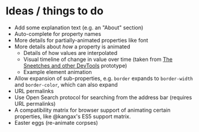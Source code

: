 # Ideas / things to do

* Add some explanation text (e.g. an "About" section)
* Auto-complete for property names
* More details for partially-animated properties like font
* More details about _how_ a property is animated
    * Details of how values are interpolated
    * Visual timeline of change in value over time (taken from [The Sneetches and other DevTools](https://shoehornwithteeth.com/ramblings/2014/08/the-sneetches-and-other-devtools/) prototype)
    * Example element animation
* Allow expansion of sub-properties, e.g. `border` expands to `border-width` and `border-color`, which can also expand
* URL permalinks
* Use Open Search protocol for searching from the address bar (requires URL permalinks)
* A compatibility matrix for browser support of animating certain properties, like @kangax's ES5 support matrix.
* Easter eggs (re-animate corpses)
